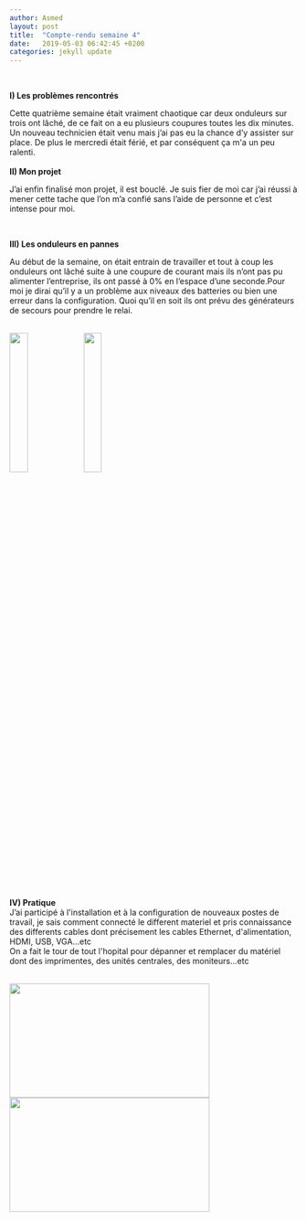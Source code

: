 ```yaml
---
author: Asmed
layout: post
title:  "Compte-rendu semaine 4"
date:   2019-05-03 06:42:45 +0200
categories: jekyll update
---
```

<br/>

**I) Les problèmes rencontrés**  

Cette quatrième semaine était vraiment chaotique car deux onduleurs sur trois ont lâché, de ce fait on a eu plusieurs coupures toutes les dix minutes. Un nouveau technicien était venu mais j’ai pas eu la chance d’y assister sur place. De plus le mercredi était férié, et par conséquent ça m'a un peu ralenti.  
<br/>
**II) Mon projet**  

J’ai enfin finalisé mon projet, il est bouclé. Je suis fier de moi car j’ai réussi à mener cette tache que l’on m’a confié sans l’aide de personne et c’est intense pour moi.  

<br/>

**III) Les onduleurs en pannes**  

Au début de la semaine, on était entrain de travailler et tout à coup les onduleurs ont lâché suite à une coupure de courant mais ils n’ont pas pu alimenter l’entreprise, ils ont passé à 0% en l’espace d’une seconde.Pour moi je dirai qu’il y a un problème aux niveaux des batteries  ou bien une erreur dans la configuration. Quoi qu’il en soit ils ont prévu des générateurs de secours pour prendre le relai.  

<br/> 
<img width="25%" src="/jekyll-wing-template/assets/ond2.jpg" />
<img width="25%" src="/jekyll-wing-template/assets/ond3.jpg" />

<br/> 

**IV) Pratique**  
J’ai participé à l'installation et à la configuration de nouveaux postes de travail, je sais comment connecté le different materiel et pris connaissance des differents cables dont précisement les cables Ethernet, d'alimentation, HDMI, USB, VGA...etc   
On a fait le tour de tout l'hopital pour dépanner et remplacer du matériel dont des imprimentes, des unités centrales, des moniteurs...etc  

<br/> 
<img src="/jekyll-wing-template/assets/q3.png" width="350" height="200" class="90">
<img src="/jekyll-wing-template/assets/q5.png" width="350" height="200" class="90">

